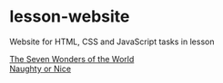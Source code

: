 # lesson-website
Website for HTML, CSS and JavaScript tasks in lesson

[The Seven Wonders of the World](https://retrocoder13.github.io/lesson/seven-wonders/)\
[Naughty or Nice](https://retrocoder13.github.io/lesson/naughty-nice/)

